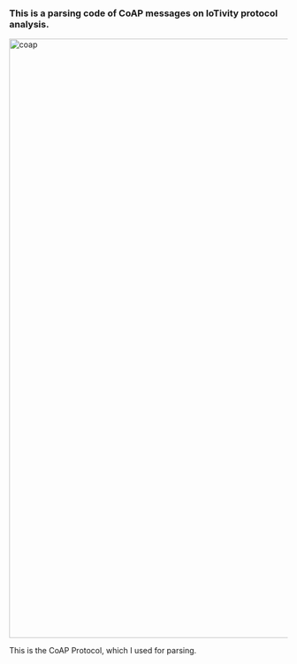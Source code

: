 ### This is a parsing code of CoAP messages on IoTivity protocol analysis.
<img width="1083" alt="coap" src="https://user-images.githubusercontent.com/80508931/133028059-b17c23dc-d7e1-445d-a6b0-e270bd6786b0.png">

This is the CoAP Protocol, which I used for parsing.
